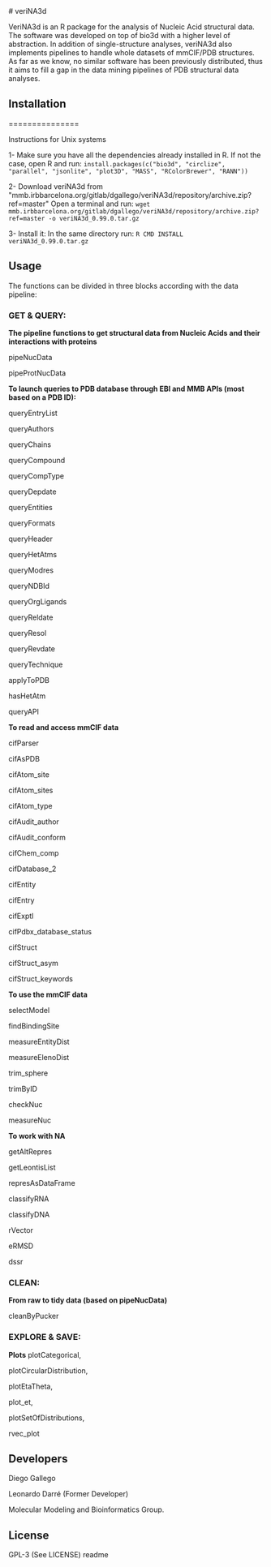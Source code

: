 <snippet>
  <content>
# veriNA3d

VeriNA3d is an R package for the analysis of Nucleic Acid structural data. The software was developed on top of bio3d with a higher level of abstraction. In addition of single-structure analyses, veriNA3d also implements pipelines to handle whole datasets of mmCIF/PDB structures. As far as we know, no similar software has been previously distributed, thus it aims to fill a gap in the data mining pipelines of PDB structural data analyses.

## Installation
===============

Instructions for Unix systems

1- Make sure you have all the dependencies already installed in R. If not the case, open R and run:
    `install.packages(c("bio3d", "circlize", "parallel", "jsonlite", "plot3D", "MASS", "RColorBrewer", "RANN"))`

2- Download veriNA3d from "mmb.irbbarcelona.org/gitlab/dgallego/veriNA3d/repository/archive.zip?ref=master"
    Open a terminal and run:
    `wget mmb.irbbarcelona.org/gitlab/dgallego/veriNA3d/repository/archive.zip?ref=master -o veriNA3d_0.99.0.tar.gz`

3- Install it:
    In the same directory run:
    `R CMD INSTALL veriNA3d_0.99.0.tar.gz`

## Usage

The functions can be divided in three blocks according with the data pipeline:

### GET & QUERY:

**The pipeline functions to get structural data from Nucleic Acids and their interactions with proteins**

pipeNucData

pipeProtNucData

**To launch queries to PDB database through EBI and MMB APIs (most based on a PDB ID):**

queryEntryList


queryAuthors

queryChains

queryCompound

queryCompType

queryDepdate

queryEntities

queryFormats

queryHeader

queryHetAtms

queryModres

queryNDBId

queryOrgLigands

queryReldate

queryResol

queryRevdate

queryTechnique


applyToPDB

hasHetAtm

queryAPI

**To read and access mmCIF data**

cifParser

cifAsPDB 


cifAtom\_site

cifAtom\_sites

cifAtom\_type

cifAudit\_author

cifAudit\_conform

cifChem\_comp

cifDatabase\_2

cifEntity

cifEntry 

cifExptl

cifPdbx\_database\_status

cifStruct

cifStruct\_asym

cifStruct\_keywords


**To use the mmCIF data**

selectModel

findBindingSite

measureEntityDist

measureElenoDist

trim\_sphere

trimByID

checkNuc

measureNuc

**To work with NA**

getAltRepres

getLeontisList

represAsDataFrame

classifyRNA

classifyDNA

rVector

eRMSD

dssr

### CLEAN:

**From raw to tidy data (based on pipeNucData)**

cleanByPucker

### EXPLORE & SAVE:

**Plots**
plotCategorical, 

plotCircularDistribution, 

plotEtaTheta, 

plot\_et, 

plotSetOfDistributions, 

rvec\_plot

## Developers

Diego Gallego

Leonardo Darré (Former Developer)


Molecular Modeling and Bioinformatics Group.

## License

GPL-3 (See LICENSE)
</content>
  <tabTrigger>readme</tabTrigger>
</snippet>
